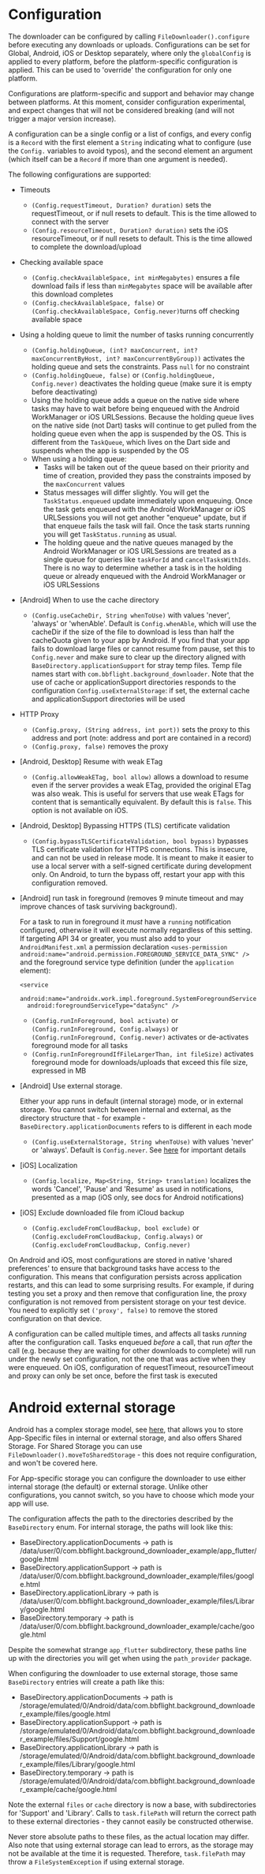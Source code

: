 # Configuration

The downloader can be configured by calling `FileDownloader().configure` before executing any downloads or uploads. Configurations can be set for Global, Android, iOS or Desktop separately, where only the `globalConfig` is applied to every platform, before the platform-specific configuration is applied. This can be used to 'override' the configuration for only one platform.

Configurations are platform-specific and support and behavior may change between platforms. At this moment, consider configuration experimental, and expect changes that will not be considered breaking (and will not trigger a major version increase).

A configuration can be a single config or a list of configs, and every config is a `Record` with the first element a `String` indicating what to configure (use the `Config.` variables to avoid typos), and the second element an argument (which itself can be a `Record` if more than one argument is needed).

The following configurations are supported:
* Timeouts
  - `(Config.requestTimeout, Duration? duration)` sets the requestTimeout, or if null resets to default. This is the time allowed to connect with the server
  - `(Config.resourceTimeout, Duration? duration)` sets the iOS resourceTimeout, or if null resets to default. This is the time allowed to complete the download/upload
* Checking available space
  - `(Config.checkAvailableSpace, int minMegabytes)` ensures a file download fails if less than `minMegabytes` space will be available after this download completes
  - `(Config.checkAvailableSpace, false)` or `(Config.checkAvailableSpace, Config.never)`turns off checking available space
* Using a holding queue to limit the number of tasks running concurrently
  - `(Config.holdingQueue, (int? maxConcurrent, int? maxConcurrentByHost, int? maxConcurrentByGroup))` activates the holding queue and sets the constraints. Pass `null` for no constraint
  - `(Config.holdingQueue, false)` or `(Config.holdingQueue, Config.never)` deactivates the holding queue (make sure it is empty before deactivating)
  - Using the holding queue adds a queue on the native side where tasks may have to wait before being enqueued with the Android WorkManager or iOS URLSessions. Because the holding queue lives on the native side (not Dart) tasks will continue to get pulled from the holding queue even when the app is suspended by the OS. This is different from the `TaskQueue`, which lives on the Dart side and suspends when the app is suspended by the OS
  - When using a holding queue:
    - Tasks will be taken out of the queue based on their priority and time of creation, provided they pass the constraints imposed by the `maxConcurrent` values
    - Status messages will differ slightly. You will get the `TaskStatus.enqueued` update immediately upon enqueuing. Once the task gets enqueued with the Android WorkManager or iOS URLSessions you will not get another "enqueue" update, but if that enqueue fails the task will fail. Once the task starts running you will get `TaskStatus.running` as usual.
    - The holding queue and the native queues managed by the Android WorkManager or iOS URLSessions are treated as a single queue for queries like `taskForId` and `cancelTasksWithIds`. There is no way to determine whether a task is in the holding queue or already enqueued with the Android WorkManager or iOS URLSessions
* [Android] When to use the cache directory
  - `(Config.useCacheDir, String whenToUse)` with values 'never', 'always' or 'whenAble'. Default is `Config.whenAble`, which will use the cacheDir if the size of the file to download is less than half the cacheQuota given to your app by Android. If you find that your app fails to download large files or cannot resume from pause, set this to `Config.never` and make sure to clear up the directory aligned with `BaseDirectory.applicationSupport` for stray temp files. Temp file names start with `com.bbflight.background_downloader`. Note that the use of cache or applicationSupport directories responds to the configuration `Config.useExternalStorage`: if set, the external cache and applicationSupport directories will be used
* HTTP Proxy
  - `(Config.proxy, (String address, int port))` sets the proxy to this address and port (note: address and port are contained in a record)
  - `(Config.proxy, false)` removes the proxy
* [Android, Desktop] Resume with weak ETag
  - `(Config.allowWeakETag, bool allow)` allows a download to resume even if the server provides a weak ETag, provided the original ETag was also weak. This is useful for servers that use weak ETags for content that is semantically equivalent. By default this is `false`. This option is not available on iOS.
* [Android, Desktop] Bypassing HTTPS (TLS) certificate validation
  - `(Config.bypassTLSCertificateValidation, bool bypass)`  bypasses TLS certificate validation for HTTPS connections. This is insecure, and can not be used in release mode. It is meant to make it easier to use a local server with a self-signed certificate during development only. On Android, to turn the bypass off, restart your app with this configuration removed.
* [Android] run task in foreground (removes 9 minute timeout and may improve chances of task surviving background). 
  
  For a task to run in foreground it _must_ have a `running` notification configured, otherwise it will execute normally regardless of this setting. If targeting API 34 or greater, you must also add to your `AndroidManifest.xml` a permission declaration `<uses-permission android:name="android.permission.FOREGROUND_SERVICE_DATA_SYNC" />` and the foreground service type definition (under the `application` element):
  ```
  <service
    android:name="androidx.work.impl.foreground.SystemForegroundService"
    android:foregroundServiceType="dataSync" />
  ```
  
  - `(Config.runInForeground, bool activate)` or `(Config.runInForeground, Config.always)` or `(Config.runInForeground, Config.never)` activates or de-activates foreground mode for all tasks
  - `(Config.runInForegroundIfFileLargerThan, int fileSize)` activates foreground mode for downloads/uploads that exceed this file size, expressed in MB
* [Android] Use external storage. 

  Either your app runs in default (internal storage) mode, or in external storage. You cannot switch between internal and external, as the directory structure that - for example - `BaseDirectory.applicationDocuments` refers to is different in each mode
  
  - `(Config.useExternalStorage, String whenToUse)` with values 'never' or 'always'. Default is `Config.never`. See [here](#android-external-storage) for important details
* [iOS] Localization
  - `(Config.localize, Map<String, String> translation)` localizes the words 'Cancel', 'Pause' and 'Resume' as used in notifications, presented as a map (iOS only, see docs for Android notifications)
* [iOS] Exclude downloaded file from iCloud backup
  - `(Config.excludeFromCloudBackup, bool exclude)` or `(Config.excludeFromCloudBackup, Config.always)` or `(Config.excludeFromCloudBackup, Config.never)` 

On Android and iOS, most configurations are stored in native 'shared preferences' to ensure that background tasks have access to the configuration. This means that configuration persists across application restarts, and this can lead to some surprising results. For example, if during testing you set a proxy and then remove that configuration line, the proxy configuration is not removed from persistent storage on your test device. You need to explicitly set `('proxy', false)` to remove the stored configuration on that device.

A configuration can be called multiple times, and affects all tasks *running* after the configuration call. Tasks enqueued _before_ a call, that run _after_ the call (e.g. because they are waiting for other downloads to complete) will run under the newly set configuration, not the one that was active when they were enqueued. On iOS, configuration of requestTimeout, resourceTimeout and proxy can only be set once, before the first task is executed

# Android external storage

Android has a complex storage model, see [here](https://developer.android.com/training/data-storage), that allows you to store App-Specific files in internal or external storage, and also offers Shared Storage.  For Shared Storage you can use `FileDownloader().moveToSharedStorage` - this does not require configuration, and won't be covered here.

For App-specific storage you can configure the downloader to use either internal storage (the default) or external storage. Unlike other configurations, you cannot switch, so you have to choose which mode your app will use.

The configuration affects the path to the directories described by the `BaseDirectory` enum. For internal storage, the paths will look like this:
* BaseDirectory.applicationDocuments -> path is /data/user/0/com.bbflight.background_downloader_example/app_flutter/google.html
* BaseDirectory.applicationSupport -> path is /data/user/0/com.bbflight.background_downloader_example/files/google.html
* BaseDirectory.applicationLibrary -> path is /data/user/0/com.bbflight.background_downloader_example/files/Library/google.html
* BaseDirectory.temporary -> path is /data/user/0/com.bbflight.background_downloader_example/cache/google.html

Despite the somewhat strange `app_flutter` subdirectory, these paths line up with the directories you will get when using the `path_provider` package.

When configuring the downloader to use external storage, those same `BaseDirectory` entries will create a path like this:
* BaseDirectory.applicationDocuments -> path is /storage/emulated/0/Android/data/com.bbflight.background_downloader_example/files/google.html
* BaseDirectory.applicationSupport -> path is /storage/emulated/0/Android/data/com.bbflight.background_downloader_example/files/Support/google.html
* BaseDirectory.applicationLibrary -> path is /storage/emulated/0/Android/data/com.bbflight.background_downloader_example/files/Library/google.html
* BaseDirectory.temporary -> path is /storage/emulated/0/Android/data/com.bbflight.background_downloader_example/cache/google.html

Note the external `files` or `cache` directory is now a base, with subdirectories for 'Support' and 'Library'. Calls to `task.filePath` will return the correct path to these external directories - they cannot easily be constructed otherwise.

Never store absolute paths to these files, as the actual location may differ. Also note that using external storage can lead to errors, as the storage may not be available at the time it is requested. Therefore, `task.filePath` may throw a `FileSystemException` if using external storage. 
